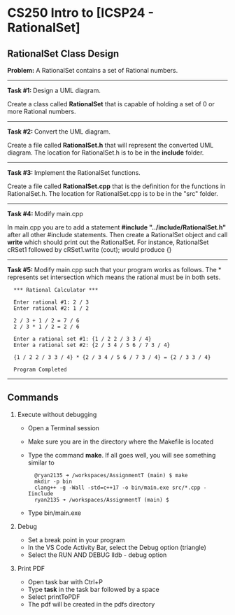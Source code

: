 # CS250 Intro to [ICSP24 - RationalSet]

## RationalSet Class Design

<b>Problem:</b> A RationalSet contains a set of Rational numbers.

---
<b>Task #1: </b> Design a UML diagram.

Create a class called **RationalSet** that is capable of holding a set of 0 or more Rational numbers.

---
<b>Task #2: </b> Convert the UML diagram.

Create a file called **RationalSet.h** that will represent the converted UML diagram. The location for RationalSet.h is to be in the **include** folder.

---
<b>Task #3: </b> Implement the RationalSet functions.

Create a file called **RationalSet.cpp** that is the definition for the functions in RationalSet.h. The location for RationalSet.cpp is to be in the "src" folder.

---
<b>Task #4: </b> Modify main.cpp

In main.cpp you are to add a statement **#include "../include/RationalSet.h"** after all other #include statements. Then create a RationalSet object and call **write** which should print out the RationalSet. For instance, RationalSet cRSet1 followed by cRSet1.write (cout); would produce {}

---
<b>Task #5: </b> Modify main.cpp such that your program works as follows. The * represents set intersection which means the rational must be in both sets.

      *** Rational Calculator ***

      Enter rational #1: 2 / 3
      Enter rational #2: 1 / 2
      
      2 / 3 + 1 / 2 = 7 / 6
      2 / 3 * 1 / 2 = 2 / 6

      Enter a rational set #1: {1 / 2 2 / 3 3 / 4}
      Enter a rational set #2: {2 / 3 4 / 5 6 / 7 3 / 4}

      {1 / 2 2 / 3 3 / 4} * {2 / 3 4 / 5 6 / 7 3 / 4} = {2 / 3 3 / 4}

      Program Completed
---

## Commands

1. Execute without debugging

    * Open a Terminal session
    * Make sure you are in the directory where the Makefile is located
    * Type the command <b>make</b>. If all goes well, you will see something similar to 

      ```
        @ryan2135 ➜ /workspaces/AssignmentT (main) $ make
        mkdir -p bin
        clang++ -g -Wall -std=c++17 -o bin/main.exe src/*.cpp -Iinclude
        ryan2135 ➜ /workspaces/AssignmentT (main) $ 
      ```
    * Type bin/main.exe

2. Debug

    * Set a break point in your program
    * In the VS Code Activity Bar, select the Debug option (triangle)
    * Select the RUN AND DEBUG lldb - debug option

3. Print PDF

    * Open task bar with Ctrl+P
    * Type <b>task</b> in the task bar followed by a space
    * Select printToPDF
    * The pdf will be created in the pdfs directory